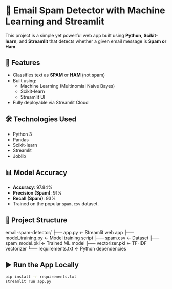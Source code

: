 # 📧 Email Spam Detector with Machine Learning and Streamlit

This project is a simple yet powerful web app built using **Python**, **Scikit-learn**, and **Streamlit** that detects whether a given email message is **Spam or Ham**.

## 🚀 Features

- Classifies text as **SPAM** or **HAM** (not spam)
- Built using:
  - Machine Learning (Multinomial Naive Bayes)
  - Scikit-learn
  - Streamlit UI
- Fully deployable via Streamlit Cloud

## 🛠️ Technologies Used

- Python 3
- Pandas
- Scikit-learn
- Streamlit
- Joblib

## 📊 Model Accuracy

- **Accuracy**: 97.84%
- **Precision (Spam)**: 91%
- **Recall (Spam)**: 93%
- Trained on the popular `spam.csv` dataset.

## 📁 Project Structure

email-spam-detector/
├── app.py ← Streamlit web app
├── model_training.py ← Model training script
├── spam.csv ← Dataset
├── spam_model.pkl ← Trained ML model
├── vectorizer.pkl ← TF-IDF vectorizer
└── requirements.txt ← Python dependencies


## ▶️ Run the App Locally

```bash
pip install -r requirements.txt
streamlit run app.py
